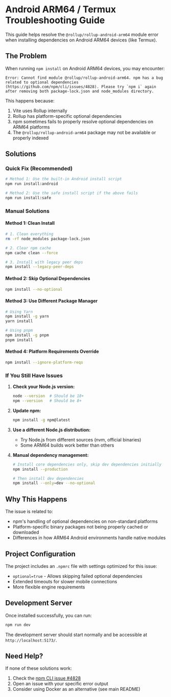 # Android ARM64 / Termux Troubleshooting Guide

This guide helps resolve the `@rollup/rollup-android-arm64` module error when installing dependencies on Android ARM64 devices (like Termux).

## The Problem

When running `npm install` on Android ARM64 devices, you may encounter:

```
Error: Cannot find module @rollup/rollup-android-arm64. npm has a bug related to optional dependencies (https://github.com/npm/cli/issues/4828). Please try `npm i` again after removing both package-lock.json and node_modules directory.
```

This happens because:
1. Vite uses Rollup internally
2. Rollup has platform-specific optional dependencies
3. npm sometimes fails to properly resolve optional dependencies on ARM64 platforms
4. The `@rollup/rollup-android-arm64` package may not be available or properly indexed

## Solutions

### Quick Fix (Recommended)

```bash
# Method 1: Use the built-in Android install script
npm run install:android

# Method 2: Use the safe install script if the above fails
npm run install:safe
```

### Manual Solutions

#### Method 1: Clean Install
```bash
# 1. Clean everything
rm -rf node_modules package-lock.json

# 2. Clear npm cache
npm cache clean --force

# 3. Install with legacy peer deps
npm install --legacy-peer-deps
```

#### Method 2: Skip Optional Dependencies
```bash
npm install --no-optional
```

#### Method 3: Use Different Package Manager
```bash
# Using Yarn
npm install -g yarn
yarn install

# Using pnpm
npm install -g pnpm
pnpm install
```

#### Method 4: Platform Requirements Override
```bash
npm install --ignore-platform-reqs
```

### If You Still Have Issues

1. **Check your Node.js version:**
   ```bash
   node --version  # Should be 18+ 
   npm --version   # Should be 8+
   ```

2. **Update npm:**
   ```bash
   npm install -g npm@latest
   ```

3. **Use a different Node.js distribution:**
   - Try Node.js from different sources (nvm, official binaries)
   - Some ARM64 builds work better than others

4. **Manual dependency management:**
   ```bash
   # Install core dependencies only, skip dev dependencies initially
   npm install --production
   
   # Then install dev dependencies
   npm install --only=dev --no-optional
   ```

## Why This Happens

The issue is related to:
- npm's handling of optional dependencies on non-standard platforms
- Platform-specific binary packages not being properly cached or downloaded
- Differences in how ARM64 Android environments handle native modules

## Project Configuration

The project includes an `.npmrc` file with settings optimized for this issue:
- `optional=true` - Allows skipping failed optional dependencies
- Extended timeouts for slower mobile connections
- More flexible engine requirements

## Development Server

Once installed successfully, you can run:
```bash
npm run dev
```

The development server should start normally and be accessible at `http://localhost:5173/`.

## Need Help?

If none of these solutions work:
1. Check the [npm CLI issue #4828](https://github.com/npm/cli/issues/4828)
2. Open an issue with your specific error output
3. Consider using Docker as an alternative (see main README)